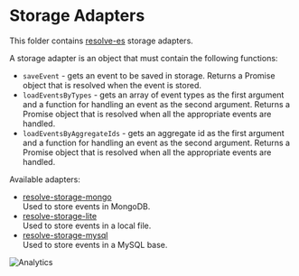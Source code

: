 # **Storage Adapters**
This folder contains [resolve-es](../../core/resolve-es) storage adapters.

A storage adapter is an object that must contain the following functions:  
* `saveEvent` - gets an event to be saved in storage. Returns a Promise object that is resolved when the event is stored.
* `loadEventsByTypes` - gets an array of event types as the first argument and a function for handling an event as the second argument. Returns a Promise object that is resolved when all the appropriate events are handled.
* `loadEventsByAggregateIds` - gets an aggregate id as the first argument and a function for handling an event as the second argument. Returns a Promise object that is resolved when all the appropriate events are handled.

Available adapters:
* [resolve-storage-mongo](../storage-adapters/resolve-storage-mongo)  
	Used to store events in MongoDB.
* [resolve-storage-lite](../storage-adapters/resolve-storage-lite)  
	Used to store events in a local file.
* [resolve-storage-mysql](../storage-adapters/resolve-storage-mysql)  
	Used to store events in a MySQL base.

![Analytics](https://ga-beacon.appspot.com/UA-118635726-1/packages-resolve-storage-adapters-readme?pixel)
